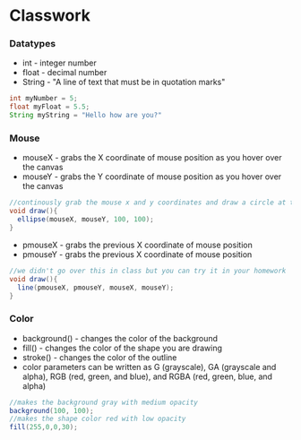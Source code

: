 # Classwork

### Datatypes
- int - integer number
- float - decimal number
- String - "A line of text that must be in quotation marks"
```java
int myNumber = 5;
float myFloat = 5.5;
String myString = "Hello how are you?"
```

### Mouse
- mouseX - grabs the X coordinate of mouse position as you hover over the canvas
- mouseY - grabs the Y coordinate of mouse position as you hover over the canvas
```java
//continously grab the mouse x and y coordinates and draw a circle at that point
void draw(){
  ellipse(mouseX, mouseY, 100, 100);
}
```
- pmouseX - grabs the previous X coordinate of mouse position 
- pmouseY - grabs the previous X coordinate of mouse position
```java
//we didn't go over this in class but you can try it in your homework
void draw(){
  line(pmouseX, pmouseY, mouseX, mouseY);
}
```

### Color
- background() - changes the color of the background
- fill() - changes the color of the shape you are drawing
- stroke() - changes the color of the outline
- color parameters can be written as G (grayscale), GA (grayscale and alpha), RGB (red, green, and blue), and RGBA (red, green, blue, and alpha)
```java
//makes the background gray with medium opacity
background(100, 100);
//makes the shape color red with low opacity
fill(255,0,0,30);
```
